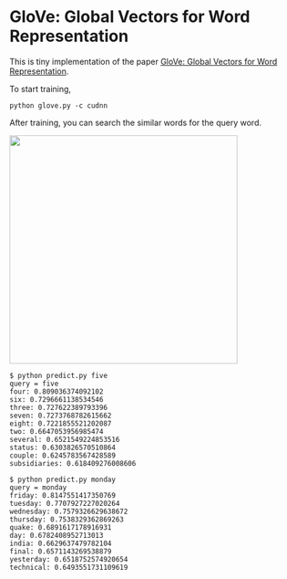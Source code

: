 # GloVe: Global Vectors for Word Representation
This is tiny implementation of the paper [GloVe: Global Vectors for Word Representation](https://www.aclweb.org/anthology/D14-1162).

To start training, 

```
python glove.py -c cudnn
```

After training, you can search the similar words for the query word.

<img src="https://raw.githubusercontent.com/satopirka/nlp-nnabla/feature/embedding/language-models/glove/log/loss.png" style="width: 400px;">

```
$ python predict.py five
query = five
four: 0.809036374092102
six: 0.7296661138534546
three: 0.727622389793396
seven: 0.7273768782615662
eight: 0.7221855521202087
two: 0.6647053956985474
several: 0.6521549224853516
status: 0.6303826570510864
couple: 0.6245783567428589
subsidiaries: 0.618409276008606

$ python predict.py monday
query = monday
friday: 0.8147551417350769
tuesday: 0.7707927227020264
wednesday: 0.7579326629638672
thursday: 0.7538329362869263
quake: 0.6891617178916931
day: 0.6782408952713013
india: 0.6629637479782104
final: 0.6571143269538879
yesterday: 0.6518752574920654
technical: 0.6493551731109619
```

